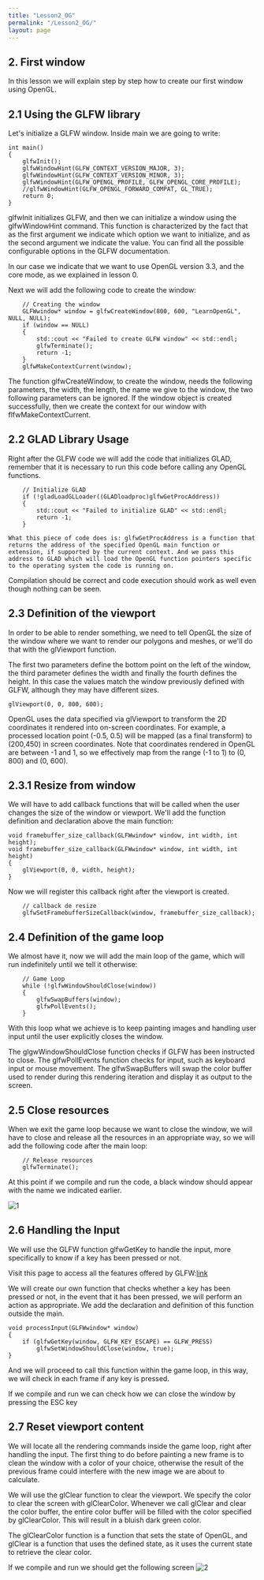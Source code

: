 ```yaml
---
title: "Lesson2_OG"
permalink: "/Lesson2_OG/"
layout: page
---
```

## 2. First window

In this lesson we will explain step by step how to create our first window using OpenGL.

## 2.1 Using the GLFW library
Let's initialize a GLFW window. Inside main we are going to write:
```
int main()
{
	glfwInit();
	glfwWindowHint(GLFW_CONTEXT_VERSION_MAJOR, 3);
	glfwWindowHint(GLFW_CONTEXT_VERSION_MINOR, 3);
	glfwWindowHint(GLFW_OPENGL_PROFILE, GLFW_OPENGL_CORE_PROFILE);
	//glfwWindowHint(GLFW_OPENGL_FORWARD_COMPAT, GL_TRUE);
	return 0;
}
```

glfwInit initializes GLFW, and then we can initialize a window using the glfwWindowHint command. This function is characterized by the fact that as the first argument we indicate which option we want to initialize, and as the second argument we indicate the value. You can find all the possible configurable options in the GLFW documentation.

In our case we indicate that we want to use OpenGL version 3.3, and the core mode, as we explained in lesson 0.

Next we will add the following code to create the window:
```
	// Creating the window
	GLFWwindow* window = glfwCreateWindow(800, 600, "LearnOpenGL", NULL, NULL);
	if (window == NULL)
	{
		std::cout << "Failed to create GLFW window" << std::endl;
		glfwTerminate();
		return -1;
	}
	glfwMakeContextCurrent(window);
```
The function glfwCreateWindow, to create the window, needs the following parameters, the width, the length, the name we give to the window, the two following parameters can be ignored.
If the window object is created successfully, then we create the context for our window with flfwMakeContextCurrent.


## 2.2 GLAD Library Usage
Right after the GLFW code we will add the code that initializes GLAD, remember that it is necessary to run this code before calling any OpenGL functions.
```
	// Initialize GLAD
	if (!gladLoadGLLoader((GLADloadproc)glfwGetProcAddress))
	{
		std::cout << "Failed to initialize GLAD" << std::endl;
		return -1;
	}
```
	What this piece of code does is: glfwGetProcAddress is a function that returns the address of the specified OpenGL main function or extension, if supported by the current context. And we pass this address to GLAD which will load the OpenGL function pointers specific to the operating system the code is running on.

Compilation should be correct and code execution should work as well even though nothing can be seen.


## 2.3 Definition of the viewport
In order to be able to render something, we need to tell OpenGL the size of the window where we want to render our polygons and meshes, or we'll do that with the glViewport function.

The first two parameters define the bottom point on the left of the window, the third parameter defines the width and finally the fourth defines the height. In this case the values ​​match the window previously defined with GLFW, although they may have different sizes.
```
glViewport(0, 0, 800, 600);
```
OpenGL uses the data specified via glViewport to transform the 2D coordinates it rendered into on-screen coordinates. For example, a processed location point (-0.5, 0.5) will be mapped (as a final transform) to (200,450) in screen coordinates. Note that coordinates rendered in OpenGL are between -1 and 1, so we effectively map from the range (-1 to 1) to (0, 800) and (0, 600).

## 2.3.1 Resize from window

We will have to add callback functions that will be called when the user changes the size of the window or viewport.
We'll add the function definition and declaration above the main function:
```
void framebuffer_size_callback(GLFWwindow* window, int width, int height);
void framebuffer_size_callback(GLFWwindow* window, int width, int height)
{
	glViewport(0, 0, width, height);
}
```
Now we will register this callback right after the viewport is created.
```
 	// callback de resize
	glfwSetFramebufferSizeCallback(window, framebuffer_size_callback);
```

## 2.4 Definition of the game loop

We almost have it, now we will add the main loop of the game, which will run indefinitely until we tell it otherwise:
```
	// Game Loop
	while (!glfwWindowShouldClose(window))
	{
		glfwSwapBuffers(window);
		glfwPollEvents();
	}
```
With this loop what we achieve is to keep painting images and handling user input until the user explicitly closes the window.

The glgwWindowShouldClose function checks if GLFW has been instructed to close.
The glfwPollEvents function checks for input, such as keyboard input or mouse movement.
The glfwSwapBuffers will swap the color buffer used to render during this rendering iteration and display it as output to the screen.


## 2.5 Close resources

When we exit the game loop because we want to close the window, we will have to close and release all the resources in an appropriate way, so we will add the following code after the main loop:
```
	// Release resources
	glfwTerminate();
```
At this point if we compile and run the code, a black window should appear with the name we indicated earlier.

![1](https://github.com/esterUOC/esterUOC.github.io/assets/128288660/063e09e0-18f7-4a19-90f1-8b6428dea83e)


## 2.6 Handling the Input

We will use the GLFW function glfwGetKey to handle the input, more specifically to know if a key has been pressed or not.

Visit this page to access all the features offered by GLFW:[link](https://www.glfw.org/docs/3.3/group__input.html)

We will create our own function that checks whether a key has been pressed or not, in the event that it has been pressed, we will perform an action as appropriate. We add the declaration and definition of this function outside the main.

```
void processInput(GLFWwindow* window)
{
	if (glfwGetKey(window, GLFW_KEY_ESCAPE) == GLFW_PRESS)
		glfwSetWindowShouldClose(window, true);
}
```
And we will proceed to call this function within the game loop, in this way, we will check in each frame if any key is pressed.

If we compile and run we can check how we can close the window by pressing the ESC key


## 2.7 Reset viewport content

We will locate all the rendering commands inside the game loop, right after handling the input.
The first thing to do before painting a new frame is to clean the window with a color of your choice, otherwise the result of the previous frame could interfere with the new image we are about to calculate.

We will use the glClear function to clear the viewport. We specify the color to clear the screen with glClearColor. Whenever we call glClear and clear the color buffer, the entire color buffer will be filled with the color specified by glClearColor. This will result in a bluish dark green color.

The glClearColor function is a function that sets the state of OpenGL, and glClear is a function that uses the defined state, as it uses the current state to retrieve the clear color.

If we compile and run we should get the following screen
![2](https://github.com/esterUOC/esterUOC.github.io/assets/128288660/b9659107-4747-431f-bcbb-654e77b34943)


